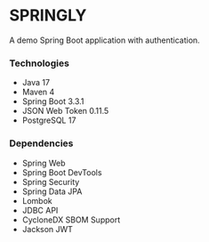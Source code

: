 # SPRINGLY
A demo Spring Boot application with authentication.

### Technologies

- Java 17
- Maven 4
- Spring Boot 3.3.1
- JSON Web Token 0.11.5
- PostgreSQL 17

### Dependencies

- Spring Web
- Spring Boot DevTools
- Spring Security
- Spring Data JPA
- Lombok
- JDBC API
- CycloneDX SBOM Support
- Jackson JWT
